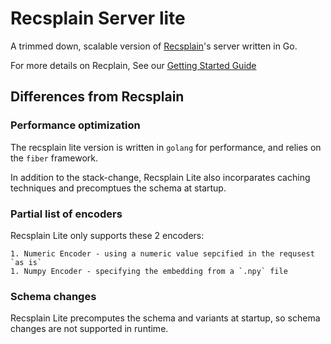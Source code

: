 # Recsplain Server lite
A trimmed down, scalable version of [Recsplain](https://github.com/argmaxml/recsplain)'s server written in Go.

For more details on Recplain, See our [Getting Started Guide](https://recsplain.readthedocs.io/en/latest/)
## Differences from Recsplain
### Performance optimization
The recsplain lite version is written in `golang` for performance, and relies on the `fiber` framework.

In addition to the stack-change, Recsplain Lite also incorparates caching techniques and precomptues the schema at startup.
### Partial list of encoders
Recsplain Lite only supports these 2 encoders:

    1. Numeric Encoder - using a numeric value sepcified in the requsest `as is`
    1. Numpy Encoder - specifying the embedding from a `.npy` file
    
### Schema changes
 Recsplain Lite precomputes the schema and variants at startup, so schema changes are not supported in runtime.
